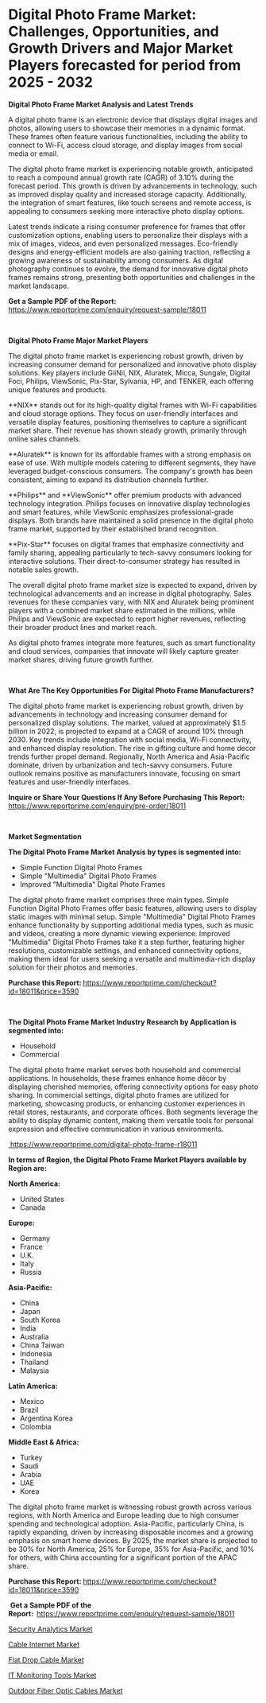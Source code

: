 <p><h1>Digital Photo Frame Market: Challenges, Opportunities, and Growth Drivers and Major Market Players forecasted for period from 2025 - 2032</h1></p><p><strong>Digital Photo Frame Market Analysis and Latest Trends</strong></p>
<p><p>A digital photo frame is an electronic device that displays digital images and photos, allowing users to showcase their memories in a dynamic format. These frames often feature various functionalities, including the ability to connect to Wi-Fi, access cloud storage, and display images from social media or email. </p><p>The digital photo frame market is experiencing notable growth, anticipated to reach a compound annual growth rate (CAGR) of 3.10% during the forecast period. This growth is driven by advancements in technology, such as improved display quality and increased storage capacity. Additionally, the integration of smart features, like touch screens and remote access, is appealing to consumers seeking more interactive photo display options.</p><p>Latest trends indicate a rising consumer preference for frames that offer customization options, enabling users to personalize their displays with a mix of images, videos, and even personalized messages. Eco-friendly designs and energy-efficient models are also gaining traction, reflecting a growing awareness of sustainability among consumers. As digital photography continues to evolve, the demand for innovative digital photo frames remains strong, presenting both opportunities and challenges in the market landscape.</p></p>
<p><strong>Get a Sample PDF of the Report:&nbsp;</strong> <a href="https://www.reportprime.com/enquiry/request-sample/18011?utm_campaign=2794&utm_medium=2&utm_source=Github&utm_content=ia&utm_term=18032025&utm_id=digital-photo-frame">https://www.reportprime.com/enquiry/request-sample/18011</a></p>
<p>&nbsp;</p>
<p><strong>Digital Photo Frame Major Market Players</strong></p>
<p><p>The digital photo frame market is experiencing robust growth, driven by increasing consumer demand for personalized and innovative photo display solutions. Key players include GiiNii, NIX, Aluratek, Micca, Sungale, Digital Foci, Philips, ViewSonic, Pix-Star, Sylvania, HP, and TENKER, each offering unique features and products.</p><p>**NIX** stands out for its high-quality digital frames with Wi-Fi capabilities and cloud storage options. They focus on user-friendly interfaces and versatile display features, positioning themselves to capture a significant market share. Their revenue has shown steady growth, primarily through online sales channels.</p><p>**Aluratek** is known for its affordable frames with a strong emphasis on ease of use. With multiple models catering to different segments, they have leveraged budget-conscious consumers. The company's growth has been consistent, aiming to expand its distribution channels further.</p><p>**Philips** and **ViewSonic** offer premium products with advanced technology integration. Philips focuses on innovative display technologies and smart features, while ViewSonic emphasizes professional-grade displays. Both brands have maintained a solid presence in the digital photo frame market, supported by their established brand recognition.</p><p>**Pix-Star** focuses on digital frames that emphasize connectivity and family sharing, appealing particularly to tech-savvy consumers looking for interactive solutions. Their direct-to-consumer strategy has resulted in notable sales growth.</p><p>The overall digital photo frame market size is expected to expand, driven by technological advancements and an increase in digital photography. Sales revenues for these companies vary, with NIX and Aluratek being prominent players with a combined market share estimated in the millions, while Philips and ViewSonic are expected to report higher revenues, reflecting their broader product lines and market reach.</p><p>As digital photo frames integrate more features, such as smart functionality and cloud services, companies that innovate will likely capture greater market shares, driving future growth further.</p></p>
<p>&nbsp;</p>
<p><strong>What Are The Key Opportunities For Digital Photo Frame Manufacturers?</strong></p>
<p><p>The digital photo frame market is experiencing robust growth, driven by advancements in technology and increasing consumer demand for personalized display solutions. The market, valued at approximately $1.5 billion in 2022, is projected to expand at a CAGR of around 10% through 2030. Key trends include integration with social media, Wi-Fi connectivity, and enhanced display resolution. The rise in gifting culture and home decor trends further propel demand. Regionally, North America and Asia-Pacific dominate, driven by urbanization and tech-savvy consumers. Future outlook remains positive as manufacturers innovate, focusing on smart features and user-friendly interfaces.</p></p>
<p><strong>Inquire or Share Your Questions If Any Before Purchasing This Report:</strong> <a href="https://www.reportprime.com/enquiry/pre-order/18011?utm_campaign=2794&utm_medium=2&utm_source=Github&utm_content=ia&utm_term=18032025&utm_id=digital-photo-frame">https://www.reportprime.com/enquiry/pre-order/18011</a></p>
<p>&nbsp;</p>
<p><strong>Market Segmentation</strong></p>
<p><strong>The Digital Photo Frame Market Analysis by types is segmented into:</strong></p>
<p><ul><li>Simple Function Digital Photo Frames</li><li>Simple "Multimedia" Digital Photo Frames</li><li>Improved "Multimedia" Digital Photo Frames</li></ul></p>
<p><p>The digital photo frame market comprises three main types. Simple Function Digital Photo Frames offer basic features, allowing users to display static images with minimal setup. Simple "Multimedia" Digital Photo Frames enhance functionality by supporting additional media types, such as music and videos, creating a more dynamic viewing experience. Improved "Multimedia" Digital Photo Frames take it a step further, featuring higher resolutions, customizable settings, and enhanced connectivity options, making them ideal for users seeking a versatile and multimedia-rich display solution for their photos and memories.</p></p>
<p><strong>Purchase this Report:&nbsp;</strong><a href="https://www.reportprime.com/checkout?id=18011&price=3590&utm_campaign=2794&utm_medium=2&utm_source=Github&utm_content=ia&utm_term=18032025&utm_id=digital-photo-frame">https://www.reportprime.com/checkout?id=18011&price=3590</a></p>
<p>&nbsp;</p>
<p><strong>The Digital Photo Frame Market Industry Research by Application is segmented into:</strong></p>
<p><ul><li>Household</li><li>Commercial</li></ul></p>
<p><p>The digital photo frame market serves both household and commercial applications. In households, these frames enhance home décor by displaying cherished memories, offering connectivity options for easy photo sharing. In commercial settings, digital photo frames are utilized for marketing, showcasing products, or enhancing customer experiences in retail stores, restaurants, and corporate offices. Both segments leverage the ability to display dynamic content, making them versatile tools for personal expression and effective communication in various environments.</p></p>
<p><a href="https://www.reportprime.com/digital-photo-frame-r18011?utm_campaign=2794&utm_medium=2&utm_source=Github&utm_content=ia&utm_term=18032025&utm_id=digital-photo-frame">&nbsp;https://www.reportprime.com/digital-photo-frame-r18011</a></p>
<p><strong>In terms of Region, the Digital Photo Frame Market Players available by Region are:</strong></p>
<p>
    <p> <strong> North America: </strong>
        <ul>
            <li>United States</li>
            <li>Canada</li>
        </ul>
        </p> 
    <p> <strong> Europe: </strong>
        <ul>
            <li>Germany</li>
            <li>France</li>
            <li>U.K.</li>
            <li>Italy</li>
            <li>Russia</li>
        </ul>
        </p> 
    <p> <strong> Asia-Pacific: </strong>
        <ul>
            <li>China</li>
            <li>Japan</li>
            <li>South Korea</li>
            <li>India</li>
            <li>Australia</li>
            <li>China Taiwan</li>
            <li>Indonesia</li>
            <li>Thailand</li>
            <li>Malaysia</li>
        </ul>
        </p> 
    <p> <strong> Latin America: </strong>
        <ul>
            <li>Mexico</li>
            <li>Brazil</li>
            <li>Argentina Korea</li>
            <li>Colombia</li>
        </ul>
        </p> 
    <p> <strong> Middle East & Africa: </strong>
        <ul>
            <li>Turkey</li>
            <li>Saudi</li>
            <li>Arabia</li>
            <li>UAE</li>
            <li>Korea</li>
        </ul>
    </p>
    </p>
<p><p>The digital photo frame market is witnessing robust growth across various regions, with North America and Europe leading due to high consumer spending and technological adoption. Asia-Pacific, particularly China, is rapidly expanding, driven by increasing disposable incomes and a growing emphasis on smart home devices. By 2025, the market share is projected to be 30% for North America, 25% for Europe, 35% for Asia-Pacific, and 10% for others, with China accounting for a significant portion of the APAC share.</p></p>
<p><strong>Purchase this Report: </strong><a href="https://www.reportprime.com/checkout?id=18011&price=3590&utm_campaign=2794&utm_medium=2&utm_source=Github&utm_content=ia&utm_term=18032025&utm_id=digital-photo-frame">https://www.reportprime.com/checkout?id=18011&price=3590</a></p>
<p>&nbsp;<strong>Get a Sample PDF of the Report:&nbsp;&nbsp;</strong><a href="https://www.reportprime.com/enquiry/request-sample/18011?utm_campaign=2794&utm_medium=2&utm_source=Github&utm_content=ia&utm_term=18032025&utm_id=digital-photo-frame">https://www.reportprime.com/enquiry/request-sample/18011</a></p>
<p><strong></strong></p>
<p><p><a href="https://www.linkedin.com/pulse/growth-insights-security-analytics-market-whats-fueling-x5wfe?utm_campaign=2794&utm_medium=2&utm_source=Github&utm_content=ia&utm_term=18032025&utm_id=digital-photo-frame">Security Analytics Market</a></p><p><a href="https://www.linkedin.com/pulse/cable-internet-market-insights-industry-development-projected-rrsye?utm_campaign=2794&utm_medium=2&utm_source=Github&utm_content=ia&utm_term=18032025&utm_id=digital-photo-frame">Cable Internet Market</a></p><p><a href="https://www.linkedin.com/pulse/flat-drop-cable-market-analysis-striking-cagr-65-from-kxbae?utm_campaign=2794&utm_medium=2&utm_source=Github&utm_content=ia&utm_term=18032025&utm_id=digital-photo-frame">Flat Drop Cable Market</a></p><p><a href="https://www.linkedin.com/pulse/monitoring-tools-market-size-grow-102-cagr-from-2025-2032-1wd0e?utm_campaign=2794&utm_medium=2&utm_source=Github&utm_content=ia&utm_term=18032025&utm_id=digital-photo-frame">IT Monitoring Tools Market</a></p><p><a href="https://www.linkedin.com/pulse/global-outdoor-fiber-optic-cables-market-forecast-2025-kt3ze?utm_campaign=2794&utm_medium=2&utm_source=Github&utm_content=ia&utm_term=18032025&utm_id=digital-photo-frame">Outdoor Fiber Optic Cables Market</a></p></p>